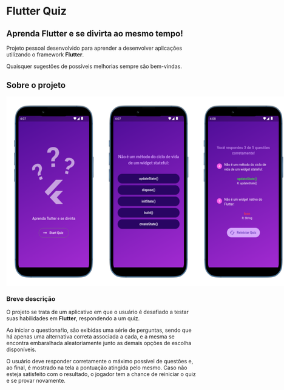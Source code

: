 # Flutter Quiz

## Aprenda Flutter e se divirta ao mesmo tempo!

Projeto pessoal desenvolvido para aprender a desenvolver aplicações utilizando o framework **Flutter**.

Quaisquer sugestões de possíveis melhorias sempre são bem-vindas.

## Sobre o projeto

<div style="display: flex; flex-direction: row; justify-content: space-around;">
<img 
    src="./assets/readmeImages/homePage.png" 
    style="width: 250px; height: 500px; margin: 0;" 
/>
<img 
    src="./assets/readmeImages/quizPage.png" 
    style=" width: 250px; height: 500px; margin: 0;" 
/>
<img 
    src="./assets/readmeImages/resultPage.png" 
    style=" width: 250px; height: 500px; margin: 0;" 
/>

</div>

### Breve descrição 

O projeto se trata de um aplicativo em que o usuário é desafiado a testar suas habilidades em **Flutter**, respondendo a um quiz.

Ao iniciar o questionaŕio, são exibidas uma série de perguntas, sendo que há apenas uma alternativa correta associada a cada, e a mesma se encontra embaralhada aleatoriamente junto as demais opções de escolha disponíveis.

O usuário deve responder corretamente o máximo possível de questões e, ao final, é mostrado na tela a pontuação atingida pelo mesmo. Caso não esteja satisfeito com o resultado, o jogador tem a chance de reiniciar o quiz e se provar novamente.